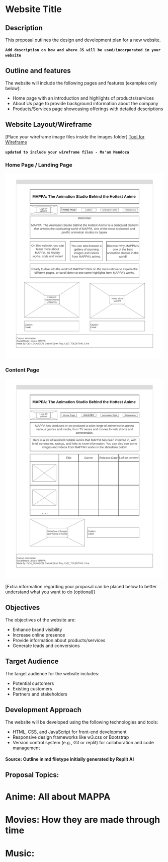 # Website Title

## Description
This proposal outlines the design and development plan for a new website.

**`Add description on how and where JS will be used/incorporated in your website`**

## Outline and features
The website will include the following pages and features (examples only below):
- Home page with an introduction and highlights of products/services
- About Us page to provide background information about the company
- Products/Services page showcasing offerings with detailed descriptions
  
## Website Layout/Wireframe
[Place your wireframe image files inside the images folder]
[Tool for Wireframe](https://wireframe.cc/)

**`updated to include your wireframe files - Ma'am Mendoza`**
### Home Page / Landing Page ###
![Home Page](images/1-Homepage.png)

### Content Page ###
![Gallery](images/2-Gallery.png)


[Extra information regarding your proposal can be placed below to better understand what you want to do (optional)]

## Objectives
The objectives of the website are:
- Enhance brand visibility
- Increase online presence
- Provide information about products/services
- Generate leads and conversions

## Target Audience
The target audience for the website includes:
- Potential customers
- Existing customers
- Partners and stakeholders

## Development Approach
The website will be developed using the following technologies and tools:
- HTML, CSS, and JavaScript for front-end development
- Responsive design frameworks like w3.css or Bootstrap
- Version control system (e.g., Git or replit) for collaboration and code management

#### Source: Outline in md filetype initially generated by Replit AI


## Proposal Topics:
# Anime: All about MAPPA
# Movies: How they are made through time
# Music: